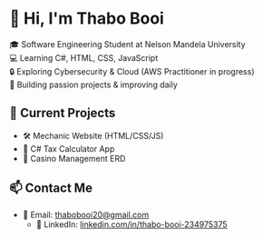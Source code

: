 # 👋 Hi, I'm Thabo Booi

🎓 Software Engineering Student at Nelson Mandela University  
💻 Learning C#, HTML, CSS, JavaScript  
🔒 Exploring Cybersecurity & Cloud (AWS Practitioner in progress)  
🚀 Building passion projects & improving daily

## 📌 Current Projects
- 🛠️ Mechanic Website (HTML/CSS/JS)
- 📱 C# Tax Calculator App
- 🎲 Casino Management ERD

## 📫 Contact Me
- 📧 Email: thabobooi20@gmail.com
  - 💼 LinkedIn: [linkedin.com/in/thabo-booi-234975375](https://www.linkedin.com/in/thabo-booi-234975375/)
